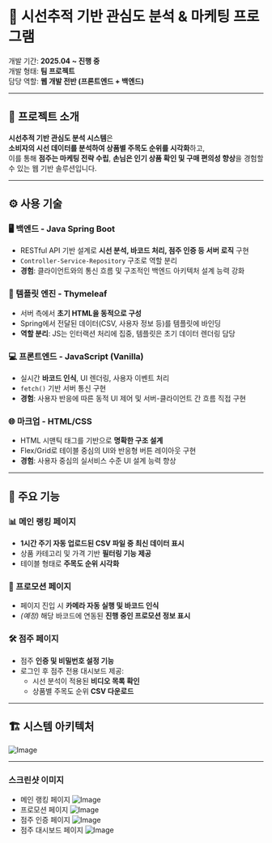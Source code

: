 # 👀 시선추적 기반 관심도 분석 & 마케팅 프로그램

개발 기간: **2025.04 ~ 진행 중**  
개발 형태: **팀 프로젝트**  
담당 역할: **웹 개발 전반 (프론트엔드 + 백엔드)**

---

## 📌 프로젝트 소개

**시선추적 기반 관심도 분석 시스템**은  
**소비자의 시선 데이터를 분석하여 상품별 주목도 순위를 시각화**하고,  
이를 통해 **점주는 마케팅 전략 수립**, **손님은 인기 상품 확인 및 구매 편의성 향상**을 경험할 수 있는 웹 기반 솔루션입니다.

---

## ⚙️ 사용 기술

### 🖥 백엔드 - Java Spring Boot
- RESTful API 기반 설계로 **시선 분석, 바코드 처리, 점주 인증 등 서버 로직** 구현
- `Controller-Service-Repository` 구조로 역할 분리
- **경험**: 클라이언트와의 통신 흐름 및 구조적인 백엔드 아키텍처 설계 능력 강화

### 🧩 템플릿 엔진 - Thymeleaf
- 서버 측에서 **초기 HTML을 동적으로 구성**
- Spring에서 전달된 데이터(CSV, 사용자 정보 등)를 템플릿에 바인딩
- **역할 분리**: JS는 인터랙션 처리에 집중, 템플릿은 초기 데이터 렌더링 담당

### 💻 프론트엔드 - JavaScript (Vanilla)
- 실시간 **바코드 인식**, UI 렌더링, 사용자 이벤트 처리
- `fetch()` 기반 서버 통신 구현
- **경험**: 사용자 반응에 따른 동적 UI 제어 및 서버-클라이언트 간 흐름 직접 구현

### 🌐 마크업 - HTML/CSS
- HTML 시맨틱 태그를 기반으로 **명확한 구조 설계**
- Flex/Grid로 테이블 중심의 UI와 반응형 버튼 레이아웃 구현
- **경험**: 사용자 중심의 실서비스 수준 UI 설계 능력 향상

---

## 🔑 주요 기능

### 📊 메인 랭킹 페이지
- **1시간 주기 자동 업로드된 CSV 파일 중 최신 데이터 표시**
- 상품 카테고리 및 가격 기반 **필터링 기능 제공**
- 테이블 형태로 **주목도 순위 시각화**

### 🎯 프로모션 페이지
- 페이지 진입 시 **카메라 자동 실행 및 바코드 인식**
- *(예정)* 해당 바코드에 연동된 **진행 중인 프로모션 정보 표시**

### 🛠 점주 페이지
- 점주 **인증 및 비밀번호 설정 기능**
- 로그인 후 점주 전용 대시보드 제공:
  - 시선 분석이 적용된 **비디오 목록 확인**
  - 상품별 주목도 순위 **CSV 다운로드**

---

## 🏗 시스템 아키텍처
![Image](https://github.com/user-attachments/assets/bfc43480-4249-4bf9-8c80-75b6d9c3da86)

---

### 스크린샷 이미지

- 메인 랭킹 페이지
  ![Image](https://github.com/user-attachments/assets/cd152fc3-1471-4b03-ab2f-a7ec52866f86)
- 프로모션 페이지
  ![Image](https://github.com/user-attachments/assets/04587312-e4d5-40e2-8217-a14ed46f15d2)
- 점주 인증 페이지
  ![Image](https://github.com/user-attachments/assets/abcc41c2-e051-4396-984d-a5aa6e547990)
- 점주 대시보드 페이지
  ![Image](https://github.com/user-attachments/assets/808a3b08-ec52-4d48-9cee-631e09bdc9aa)
